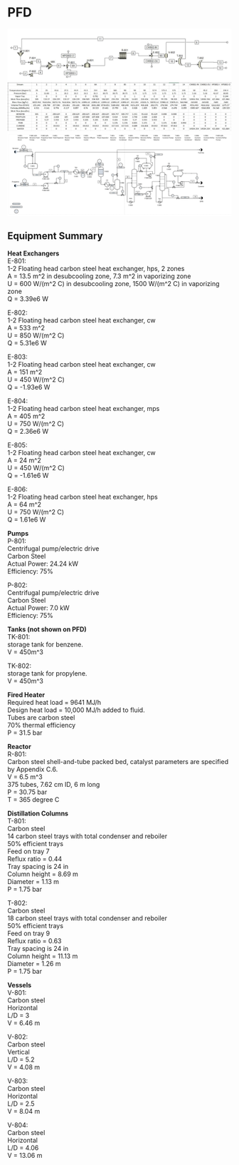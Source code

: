 # PFD
![Aspen-Process](https://github.com/hugopontess/Pontes_Ramos_Gao_Carpenter_485Project/blob/master/Screenshots/Aspen_Process.JPG) <br>
![PFD-streamtable](https://github.com/hugopontess/Pontes_Ramos_Gao_Carpenter_485Project/blob/master/Screenshots/PFD_Streamtable.JPG) <br>
![Visio-PFD](https://github.com/hugopontess/Pontes_Ramos_Gao_Carpenter_485Project/blob/master/Screenshots/Visio%20PFD.PNG) <br>

## Equipment Summary <br>
**Heat Exchangers** <br>
E-801: <br>
1-2 Floating head carbon steel heat exchanger, hps, 2 zones <br>
A = 13.5 m^2 in desubcooling zone, 7.3 m^2 in vaporizing zone <br>
U = 600 W/(m^2 C) in desubcooling zone, 1500 W/(m^2 C) in vaporizing zone <br>
Q = 3.39e6 W <br>

E-802:<br>
1-2 Floating head carbon steel heat exchanger, cw <br>
A = 533 m^2 <br>
U = 850 W/(m^2 C) <br>
Q = 5.31e6 W <br>

E-803:<br>
1-2 Floating head carbon steel heat exchanger, cw <br>
A = 151 m^2 <br>
U = 450 W/(m^2 C) <br>
Q = -1.93e6 W <br>

E-804:<br>
1-2 Floating head carbon steel heat exchanger, mps <br>
A = 405 m^2 <br>
U = 750 W/(m^2 C) <br>
Q = 2.36e6 W <br>

E-805:<br>
1-2 Floating head carbon steel heat exchanger, cw <br>
A = 24 m^2 <br>
U = 450 W/(m^2 C) <br>
Q = -1.61e6 W <br>

E-806:<br>
1-2 Floating head carbon steel heat exchanger, hps <br>
A = 64 m^2 <br>
U = 750 W/(m^2 C) <br>
Q = 1.61e6 W <br>

**Pumps** <br>
P-801: <br>
Centrifugal pump/electric drive <br>
Carbon Steel <br>
Actual Power: 24.24 kW <br>
Efficiency: 75% <br>

P-802: <br>
Centrifugal pump/electric drive <br>
Carbon Steel <br>
Actual Power: 7.0 kW <br>
Efficiency: 75% <br>

**Tanks (not shown on PFD)** <br>
TK-801: <br>
storage tank for benzene. <br>
V = 450m^3 <br>

TK-802: <br>
storage tank for propylene. <br>
V = 450m^3 <br>

**Fired Heater** <br>
Required heat load = 9641 MJ/h <br>
Design heat load = 10,000 MJ/h added to fluid. <br>
Tubes are carbon steel <br>
70% thermal efficiency <br>
P = 31.5 bar

**Reactor** <br>
R-801: <br>
Carbon steel shell-and-tube packed bed, catalyst parameters are specified by Appendix C.6. <br>
V = 6.5 m^3 <br>
375 tubes, 7.62 cm ID, 6 m long <br>
P = 30.75 bar <br>
T = 365 degree C <br>

**Distillation Columns** <br>
T-801: <br>
Carbon steel <br>
14 carbon steel trays with total condenser and reboiler <br>
50% efficient trays <br>
Feed on tray 7 <br>
Reflux ratio = 0.44 <br>
Tray spacing is 24 in <br>
Column height = 8.69 m<br>
Diameter = 1.13 m <br>
P = 1.75 bar <br>

T-802: <br>
Carbon steel <br>
18 carbon steel trays with total condenser and reboiler <br>
50% efficient trays <br>
Feed on tray 9 <br>
Reflux ratio = 0.63 <br>
Tray spacing is 24 in <br>
Column height = 11.13 m<br>
Diameter = 1.26 m <br>
P = 1.75 bar <br>

**Vessels** <br>
V-801: <br>
Carbon steel <br>
Horizontal <br>
L/D = 3 <br>
V = 6.46 m <br>

V-802: <br>
Carbon steel <br>
Vertical <br>
L/D = 5.2 <br>
V = 4.08 m <br>

V-803: <br>
Carbon steel <br>
Horizontal <br>
L/D = 2.5 <br>
V = 8.04 m <br>

V-804: <br>
Carbon steel <br>
Horizontal <br>
L/D = 4.06 <br>
V = 13.06 m <br>
